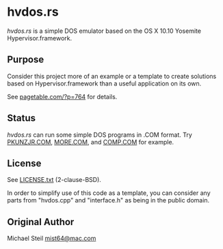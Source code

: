 # hvdos.rs

*hvdos.rs* is a simple DOS emulator based on the OS X 10.10 Yosemite Hypervisor.framework.

## Purpose

Consider this project more of an example or a template to create solutions based on Hypervisor.framework than a useful application on its own.

See [pagetable.com/?p=764](http://www.pagetable.com/?p=764) for details.

## Status

*hvdos.rs* can run some simple DOS programs in .COM format. Try [PKUNZJR.COM](https://github.com/libcpu/libcpu/blob/2fa4a9574a3320bd3953d1b238c36f55090405fb/test/bin/x86/pkunzjr.com?raw=true), [MORE.COM](https://github.com/microsoft/MS-DOS/blob/master/v2.0/bin/MORE.COM?raw=true), and [COMP.COM](http://www.ibiblio.org/pub/micro/pc-stuff/freedos/files/dos/comp/comp0104.zip) for example.

## License

See [LICENSE.txt](LICENSE.txt) (2-clause-BSD).

In order to simplify use of this code as a template, you can consider any parts from "hvdos.cpp" and "interface.h" as being in the public domain.

## Original Author

Michael Steil <mist64@mac.com>
